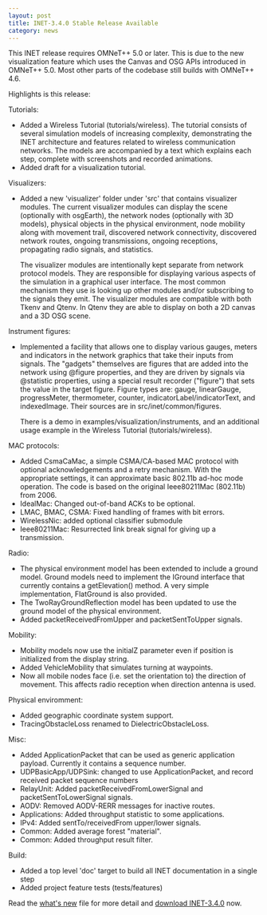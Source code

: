 ```yaml
---
layout: post
title: INET-3.4.0 Stable Release Available
category: news
---
```


This INET release requires OMNeT++ 5.0 or later. This is due to the new visualization feature
which uses the Canvas and OSG APIs introduced in OMNeT++ 5.0. Most other parts of the
codebase still builds with OMNeT++ 4.6.

Highlights is this release:

Tutorials:

  - Added a Wireless Tutorial (tutorials/wireless). The tutorial consists of
    several simulation models of increasing complexity, demonstrating the INET
    architecture and features related to wireless communication networks. The
    models are accompanied by a text which explains each step, complete with
    screenshots and recorded animations.
  - Added draft for a visualization tutorial.

Visualizers:

  - Added a new 'visualizer' folder under 'src' that contains visualizer modules.
    The current visualizer modules can display the scene (optionally with osgEarth),
    the network nodes (optionally with 3D models), physical objects in
    the physical environment, node mobility along with movement trail, discovered
    network connectivity, discovered network routes, ongoing transmissions,
    ongoing receptions, propagating radio signals, and statistics.

    The visualizer modules are intentionally kept separate from network protocol
    models. They are responsible for displaying various aspects of the simulation
    in a graphical user interface. The most common mechanism they use is looking
    up other modules and/or subscribing to the signals they emit. The visualizer
    modules are compatible with both Tkenv and Qtenv. In Qtenv they are able to
    display on both a 2D canvas and a 3D OSG scene.

Instrument figures:

  - Implemented a facility that allows one to display various gauges, meters
    and indicators in the network graphics that take their inputs from signals.
    The "gadgets" themselves are figures that are added into the network using
    @figure properties, and they are driven by signals via @statistic properties,
    using a special result recorder ("figure") that sets the value in the target
    figure. Figure types are: gauge, linearGauge, progressMeter, thermometer,
    counter, indicatorLabel/indicatorText, and indexedImage. Their sources
    are in src/inet/common/figures.

    There is a demo in examples/visualization/instruments, and an additional
    usage example in the Wireless Tutorial (tutorials/wireless).

MAC protocols:

  - Added CsmaCaMac, a simple CSMA/CA-based MAC protocol with optional
    acknowledgements and a retry mechanism. With the appropriate settings,
    it can approximate basic 802.11b ad-hoc mode operation. The code is
    based on the original Ieee80211Mac (802.11b) from 2006.
  - IdealMac: Changed out-of-band ACKs to be optional.
  - LMAC, BMAC, CSMA: Fixed handling of frames with bit errors.
  - WirelessNic: added optional classifier submodule
  - Ieee80211Mac: Resurrected link break signal for giving up a transmission.

Radio:

  - The physical environment model has been extended to include a ground model.
    Ground models need to implement the IGround interface that currently
    contains a getElevation() method. A very simple implementation, FlatGround
    is also provided.
  - The TwoRayGroundReflection model has been updated to use the ground model
    of the physical environment.
  - Added packetReceivedFromUpper and packetSentToUpper signals.

Mobility:

  - Mobility models now use the initialZ parameter even if position is
    initialized from the display string.
  - Added VehicleMobility that simulates turning at waypoints.
  - Now all mobile nodes face (i.e. set the  orientation to) the direction of
    movement. This affects radio reception when direction antenna is used.

Physical enviromment:

  - Added geographic coordinate system support.
  - TracingObstacleLoss renamed to DielectricObstacleLoss.

Misc:

  - Added ApplicationPacket that can be used as generic application payload.
    Currently it contains a sequence number.
  - UDPBasicApp/UDPSink: changed to use ApplicationPacket, and record
    received packet sequence numbers
  - RelayUnit: Added packetReceivedFromLowerSignal and packetSentToLowerSignal signals.
  - AODV: Removed AODV-RERR messages for inactive routes.
  - Applications: Added throughput statistic to some applications.
  - IPv4: Added sentTo/receivedFrom upper/lower signals.
  - Common: Added average forest "material".
  - Common: Added throughput result filter.

Build:

  - Added a top level 'doc' target to build all INET documentation in a single step
  - Added project feature tests (tests/features)

Read the
[what's new](https://github.com/inet-framework/inet/blob/v3.4.0/WHATSNEW) file for more detail and
[download INET-3.4.0](https://github.com/inet-framework/inet/releases/download/v3.4.0/inet-3.4.0-src.tgz)
now.
